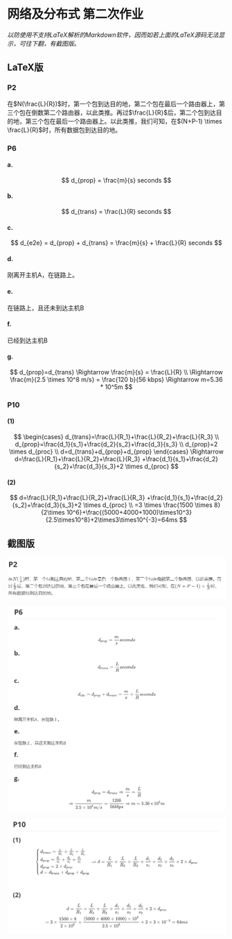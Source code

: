# 网络及分布式 第二次作业

*以防使用不支持LaTeX解析的Markdown软件，因而如若上面的LaTeX源码无法显示，可往下翻，有截图版。*

## LaTeX版

### P2

在$N(\frac{L}{R})$时，第一个包到达目的地，第二个包在最后一个路由器上，第三个包在倒数第二个路由器，以此类推。再过$\frac{L}{R}$后，第二个包到达目的地，第三个包在最后一个路由器上。以此类推，我们可知，在$(N+P-1) \times \frac{L}{R}$时，所有数据包到达目的地。

### P6

#### a.

$$
d_{prop} = \frac{m}{s} seconds
$$

#### b.

$$
d_{trans} = \frac{L}{R} seconds
$$

#### c.

$$
d_{e2e} = d_{prop} + d_{trans} = \frac{m}{s} + \frac{L}{R} seconds
$$

#### d.

刚离开主机A，在链路上。

#### e.

在链路上，且还未到达主机B

#### f.

已经到达主机B

#### g.

$$
d_{prop}=d_{trans} \Rightarrow \frac{m}{s} = \frac{L}{R} \\
\Rightarrow \frac{m}{2.5 \times 10^8 m/s} = \frac{120 b}{56 kbps}
\Rightarrow m=5.36 * 10^5m
$$

### P10

#### (1)

$$
\begin{cases}
d_{trans}=\frac{L}{R_1}+\frac{L}{R_2}+\frac{L}{R_3} \\
d_{prop}=\frac{d_1}{s_1}+\frac{d_2}{s_2}+\frac{d_3}{s_3} \\
d_{prop}=2 \times d_{proc} \\
d=d_{trans}+d_{prop}+d_{prop}
\end{cases}
\Rightarrow d=\frac{L}{R_1}+\frac{L}{R_2}+\frac{L}{R_3}
+\frac{d_1}{s_1}+\frac{d_2}{s_2}+\frac{d_3}{s_3}+2 \times d_{proc}
$$



#### (2)

$$
d=\frac{L}{R_1}+\frac{L}{R_2}+\frac{L}{R_3}
+\frac{d_1}{s_1}+\frac{d_2}{s_2}+\frac{d_3}{s_3}+2 \times d_{proc} \\
=3 \times \frac{1500 \times 8}{2\times 10^6}+\frac{(5000+4000+1000)\times10^3}{2.5\times10^8}+2\times3\times10^{-3}=64ms
$$



## 截图版

![](./Homework2_1.png)

![](./Homework2_2.png)

![](./Homework2_3.png)